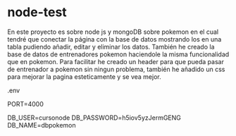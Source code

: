 # node-test
En este proyecto es sobre node js y mongoDB sobre pokemon en el cual tendré que conectar la página con la base de datos mostrando los en una tabla pudiendo añadir, editar y eliminar los datos. También he creado la base de datos de entrenadores pokemon haciendole la misma funcionalidad que en pokemon. Para facilitar he creado un header para que pueda pasar de entrenador a pokemon sin ningun problema, también he añadido un css para mejorar la pagina esteticamente y se vea mejor.


.env

PORT=4000

DB_USER=cursonode
DB_PASSWORD=h5iov5yzJermGENG
DB_NAME=dbpokemon

